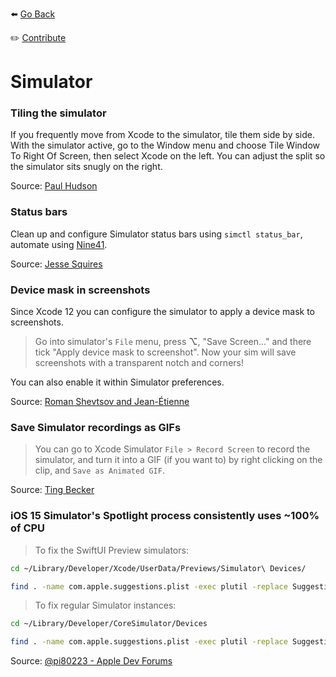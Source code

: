 ⬅️ [Go Back](README.md)

✏️ [Contribute](https://github.com/Xcode-Tips/xcode-tips.github.io/blob/main/simulator.md)

# Simulator

### Tiling the simulator

If you frequently move from Xcode to the simulator, tile them side by side. With the simulator active, go to the Window menu and choose Tile Window To Right Of Screen, then select Xcode on the left. You can adjust the split so the simulator sits snugly on the right.

Source: [Paul Hudson](https://www.hackingwithswift.com/articles/229/24-quick-xcode-tips)

### Status bars

Clean up and configure Simulator status bars using `simctl status_bar`, automate using [Nine41](https://github.com/jessesquires/Nine41).

Source: [Jesse Squires](https://www.jessesquires.com/blog/2020/04/13/fully-automating-perfect-status-bar-overrides-for-ios-simulators/)

### Device mask in screenshots

Since Xcode 12 you can configure the simulator to apply a device mask to screenshots.

> Go into simulator's `File` menu, press **&#8997;**, "Save Screen..." and there tick "Apply device mask to screenshot". Now your sim will save screenshots with a transparent notch and corners!

You can also enable it within Simulator preferences.

Source: [Roman Shevtsov and Jean-Étienne](https://twitter.com/ryushev/status/1386626956351901704)

### Save Simulator recordings as GIFs

> You can go to Xcode Simulator `File > Record Screen` to record the simulator, and turn it into a GIF (if you want to) by right clicking on the clip, and `Save as Animated GIF`.

Source: [Ting Becker](https://twitter.com/teekachu1/status/1431314346311815175?s=21)

### iOS 15 Simulator's Spotlight process consistently uses ~100% of CPU

> To fix the SwiftUI Preview simulators:

```bash
cd ~/Library/Developer/Xcode/UserData/Previews/Simulator\ Devices/

find . -name com.apple.suggestions.plist -exec plutil -replace SuggestionsAppLibraryEnabled -bool NO {} ";"
```

> To fix regular Simulator instances:

```bash
cd ~/Library/Developer/CoreSimulator/Devices 

find . -name com.apple.suggestions.plist -exec plutil -replace SuggestionsAppLibraryEnabled -bool NO {} ";"
```

Source: [@pi80223 - Apple Dev Forums](https://developer.apple.com/forums/thread/683277?answerId=682047022#682047022)
